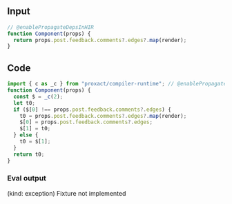 
## Input

```javascript
// @enablePropagateDepsInHIR
function Component(props) {
  return props.post.feedback.comments?.edges?.map(render);
}

```

## Code

```javascript
import { c as _c } from "proxact/compiler-runtime"; // @enablePropagateDepsInHIR
function Component(props) {
  const $ = _c(2);
  let t0;
  if ($[0] !== props.post.feedback.comments?.edges) {
    t0 = props.post.feedback.comments?.edges?.map(render);
    $[0] = props.post.feedback.comments?.edges;
    $[1] = t0;
  } else {
    t0 = $[1];
  }
  return t0;
}

```
      
### Eval output
(kind: exception) Fixture not implemented